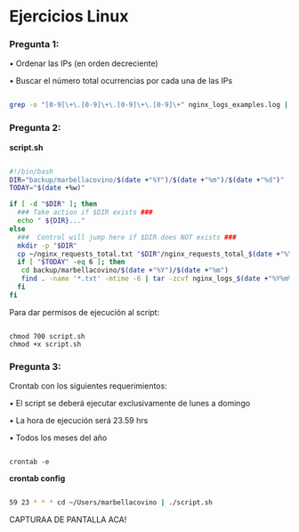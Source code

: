 
# Ejercicios Linux

### Pregunta 1:

• Ordenar las IPs (en orden decreciente)

• Buscar el número total ocurrencias por cada una de las IPs

```sh

grep -o "[0-9]\+\.[0-9]\+\.[0-9]\+\.[0-9]\+" nginx_logs_examples.log | sort -r | uniq -c | awk '{print $2"-> "$1}' > nginx_requests_total.txt

```

### Pregunta 2:

**script.sh**

```sh

#!/bin/bash
DIR="backup/marbellacovino/$(date +"%Y")/$(date +"%m")/$(date +"%d")"
TODAY="$(date +%w)"

if [ -d "$DIR" ]; then
  ### Take action if $DIR exists ###
  echo " ${DIR}..."
else
  ###  Control will jump here if $DIR does NOT exists ###
  mkdir -p "$DIR"
  cp ~/nginx_requests_total.txt "$DIR"/nginx_requests_total_$(date +"%Y%m%d").txt
  if [ "$TODAY" -eq 6 ]; then
   cd backup/marbellacovino/$(date +"%Y")/$(date +"%m")
   find . -name '*.txt' -mtime -6 | tar -zcvf nginx_logs_$(date +"%Y%m%d").tar.gz -T -
  fi
fi

```
Para dar permisos de ejecución al script:

```console

chmod 700 script.sh
chmod +x script.sh

```
  
### Pregunta 3:

Crontab con los siguientes requerimientos:

• El script se deberá ejecutar exclusivamente de lunes a domingo

• La hora de ejecución será 23.59 hrs

• Todos los meses del año
 
```console

crontab -e

```
**crontab config**
```sh

59 23 * * * cd ~/Users/marbellacovino | ./script.sh

```
CAPTURAA DE PANTALLA ACA!
